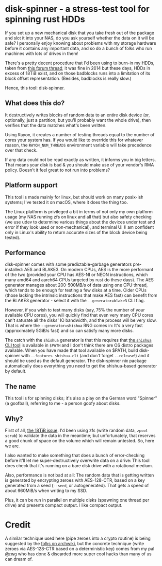 # disk-spinner - a stress-test tool for spinning rust HDDs

If you set up a new mechanical disk that you take fresh out of the package and slot it into your NAS, do you ask yourself whether the data on it will be safe? I personally enjoy knowing about problems with my storage hardware before it contains any important data, and so do a bunch of folks who run machines with lots of drives in them!

There's a pretty decent procedure that I'd been using to burn-in my HDDs, taken from [this forum thread](https://www.truenas.com/community/resources/hard-drive-burn-in-testing.92/); it was fine in 2014 but these days, HDDs in excess of 18TiB exist, and on those badblocks runs into a limitation of its block offset representation. (Besides, badblocks is really slow.)

Hence, this tool: disk-spinner.

## What does this do?

It destructively writes blocks of random data  to an entire disk device (or, optionally, just a partition; but you'll probably want the whole drive), then verifies that the data matches what's been written.

Using Rayon, it creates a number of testing threads equal to the number of cores your system has. If you would like to override this for whatever reason, the `RAYON_NUM_THREADS` environment variable will take precedence over that check.

If any data could not be read exactly as written, it informs you in big letters. That means your disk is bad & you should make use of your vendor's RMA policy. Doesn't it feel great to not run into problems?

## Platform support

This tool is made mainly for linux, but should work on many posix-ish systems; I've tested it on macOS, where it does the thing too.

The Linux platform is privileged a bit in terms of not only my own platform usage (my NAS running zfs on linux and all that) but also safety checking (we use udev to determine various things about the devices under test and error if they look used or non-mechanical), and terminal UI (I am confident only in Linux's ability to return accurate sizes of the block device being tested).

## Performance

disk-spinner comes with some predictable-garbage generators pre-installed: AES and BLAKE3. On modern CPUs, AES is the more performant of the two (provided your CPU has AES-NI or NEON instructions, which many amd64 and aarch64 CPUs targeted by rust do these days). The AES generator manages about 200-500MB/s of data using one CPU thread, which tends to be enough for testing a few disks at a time. Older CPUs (those lacking the intrinsic instructions that make AES fast) can benefit from the BLAKE3 generator - select it with the `--generator=blake3` CLI flag.

However, if you wish to test many disks (say, 75% the number of your available CPU cores), you will quickly find that even very many CPU cores can't saturate all the disks' IO bandwidth, and the process will be very slow. That is where the `--generator=shishua` RNG comes in: It's a very fast (approximately 5GiB/s fast) and so can satisfy many more disks.

The catch with the `shishua` generator is that this requires that [the `shishua` CLI tool](https://github.com/espadrine/shishua) is available in `$PATH` and I don't think there are OS distro packages available. When you have made that tool available on $PATH, build disk-spinner with `--features shishua-cli` (and don't forget `--release`!) and it should be used as the default generator. The disk-spinner nix package automatically does everything you need to get the shishua-based generator by default.

## The name

This tool is for spinning disks; it's also a play on the German word "Spinner" (a goofball), referring to me - a person goofy about disks.

## Why?

First of all, [the 18TiB issue](https://www.reddit.com/r/DataHoarder/comments/fbst8m/alternative_to_badblocks/). I'd been using zfs (write random data, `zpool scrub`) to validate the data in the meantime; but unfortunately, that reserves a good chunk of space on the volume which will remain untested. So, here we are.

I also wanted to make something that does a bunch of error-checking before it'll let me super-destructively overwrite data on a drive: This tool does check that it's running on a bare disk drive with a rotational medium.

Also, performance is not bad at all: The random data that is getting written is generated by encrypting zeroes with AES-128-CTR, based on a key generated from a seed (`--seed`, or autogenerated). That gets a speed of about 660MiB/s when writing to my SSD.

Plus, it can be run in parallel on multiple disks (spawning one thread per drive) and presents compact output. I like compact output.

# Credit

A similar technique used here (pipe zeroes into a crypto routine) is being suggested by the [folks on archwiki](https://wiki.archlinux.org/title/Badblocks#Alternatives), but the concrete technique (write zeroes via AES-128-CTR based on a deterministic key) comes from my pal [@rwg](https://github.com/rwg) who has done & discarded more super cool hacks than many of us can dream of.
